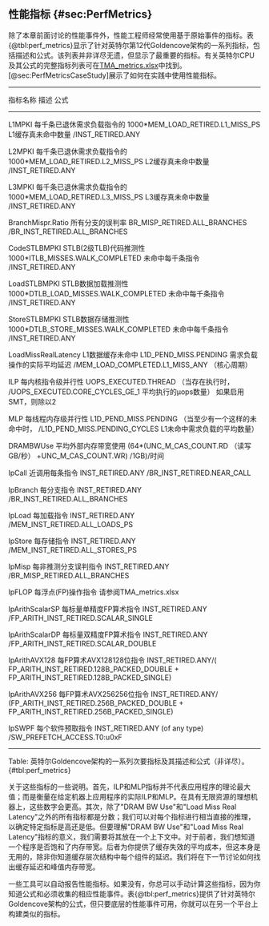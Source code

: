## 性能指标 {#sec:PerfMetrics}

除了本章前面讨论的性能事件外，性能工程师经常使用基于原始事件的指标。表{@tbl:perf_metrics}显示了针对英特尔第12代Goldencove架构的一系列指标，包括描述和公式。该列表并非详尽无遗，但显示了最重要的指标。有关英特尔CPU及其公式的完整指标列表可在[TMA_metrics.xlsx](https://github.com/intel/perfmon/blob/main/TMA_Metrics.xlsx)中找到。[@sec:PerfMetricsCaseStudy]展示了如何在实践中使用性能指标。


--------------------------------------------------------------------------------------------------------------
指标名称                描述                                       公式
--------------------- ---------------------------- ------------------------------------------------------
L1MPKI                  每千条已退休需求负载指令的      1000*MEM_LOAD_RETIRED.L1_MISS_PS
                        L1缓存真未命中数量                  /INST_RETIRED.ANY

L2MPKI                  每千条已退休需求负载指令的      1000*MEM_LOAD_RETIRED.L2_MISS_PS
                         L2缓存真未命中数量                 /INST_RETIRED.ANY
                        

L3MPKI	                每千条已退休需求负载指令的      1000*MEM_LOAD_RETIRED.L3_MISS_PS
                         L3缓存真未命中数量                   /INST_RETIRED.ANY

BranchMispr.Ratio	    所有分支的误判率               BR_MISP_RETIRED.ALL_BRANCHES
                                                           /BR_INST_RETIRED.ALL_BRANCHES

CodeSTLBMPKI	        STLB(2级TLB)代码推测性        1000*ITLB_MISSES.WALK_COMPLETED
                        未命中每千条指令                      /INST_RETIRED.ANY

LoadSTLBMPKI	        STLB数据加载推测性            1000*DTLB_LOAD_MISSES.WALK_COMPLETED
                        未命中每千条指令                      /INST_RETIRED.ANY 

StoreSTLBMPKI	        STLB数据存储推测性	          1000*DTLB_STORE_MISSES.WALK_COMPLETED
                        未命中每千条指令                     /INST_RETIRED.ANY

LoadMissRealLatency	    L1数据缓存未命中	          L1D_PEND_MISS.PENDING
                        需求负载操作的实际平均延迟          /MEM_LOAD_COMPLETED.L1_MISS_ANY
                        （核心周期）

ILP                     每内核指令级并行性             UOPS_EXECUTED.THREAD
                       （当存在执行时，                  /UOPS_EXECUTED.CORE_CYCLES_GE_1
                         平均执行的μops数量）            如果启用SMT，则除以2

MLP                     每线程内存级并行性             L1D_PEND_MISS.PENDING
                        （当至少有一个这样的未命中时，       /L1D_PEND_MISS.PENDING_CYCLES
                        L1未命中需求负载的平均数量）

DRAMBWUse	            平均外部内存带宽使用	        (64*(UNC_M_CAS_COUNT.RD
                        （读写GB/秒）                   +UNC_M_CAS_COUNT.WR)
                                                        /1GB)/时间

IpCall	                近调用每条指令	               INST_RETIRED.ANY
                                                     /BR_INST_RETIRED.NEAR_CALL

IpBranch	            每分支指令	                  INST_RETIRED.ANY
                                                     /BR_INST_RETIRED.ALL_BRANCHES

IpLoad	                每加载指令	                   INST_RETIRED.ANY
                                                     /MEM_INST_RETIRED.ALL_LOADS_PS

IpStore	                每存储指令	                   INST_RETIRED.ANY
                                                     /MEM_INST_RETIRED.ALL_STORES_PS   

IpMisp	                每非推测分支误判指令	         INST_RETIRED.ANY
                                                     /BR_MISP_RETIRED.ALL_BRANCHES

IpFLOP	                每浮点(FP)操作指令	            请参阅TMA_metrics.xlsx

IpArithScalarSP	        每标量单精度FP算术指令           INST_RETIRED.ANY
                                                      /FP_ARITH_INST_RETIRED.SCALAR_SINGLE

IpArithScalarDP	        每标量双精度FP算术指令	         INST_RETIRED.ANY
                                                      /FP_ARITH_INST_RETIRED.SCALAR_DOUBLE

IpArithAVX128	        每FP算术AVX128128位指令         INST_RETIRED.ANY/(
                                                        FP_ARITH_INST_RETIRED.128B_PACKED_DOUBLE + 
                                                        FP_ARITH_INST_RETIRED.128B_PACKED_SINGLE)

IpArithAVX256	        每FP算术AVX256256位指令	        INST_RETIRED.ANY/
                                                        (FP_ARITH_INST_RETIRED.256B_PACKED_DOUBLE + 
                                                        FP_ARITH_INST_RETIRED.256B_PACKED_SINGLE)

IpSWPF	                每个软件预取指令                 INST_RETIRED.ANY
                        (of any type)                   /SW_PREFETCH_ACCESS.T0:u0xF

--------------------------------------------------------------------------------------------------------------

Table: 英特尔Goldencove架构的一系列次要指标及其描述和公式（非详尽）。 {#tbl:perf_metrics}

关于这些指标的一些说明。首先，ILP和MLP指标并不代表应用程序的理论最大值；而是衡量在给定机器上应用程序的实际ILP和MLP。在具有无限资源的理想机器上，这些数字会更高。其次，除了"DRAM BW Use"和"Load Miss Real Latency"之外的所有指标都是分数；我们可以对每个指标进行相当直接的推理，以确定特定指标是高还是低。但要理解"DRAM BW Use"和"Load Miss Real Latency"指标的意义，我们需要将其放在一个上下文中。对于前者，我们想知道一个程序是否饱和了内存带宽。后者为你提供了缓存失效的平均成本，但这本身是无用的，除非你知道缓存层次结构中每个组件的延迟。我们将在下一节讨论如何找出缓存延迟和峰值内存带宽。

一些工具可以自动报告性能指标。如果没有，你总可以手动计算这些指标，因为你知道公式和必须收集的相应性能事件。表{@tbl:perf_metrics}提供了针对英特尔Goldencove架构的公式，但只要底层的性能事件可用，你就可以在另一个平台上构建类似的指标。